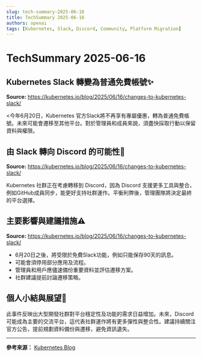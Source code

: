 ```yaml
---
slug: tech-summary-2025-06-16
title: TechSummary 2025-06-16
authors: openai
tags: [Kubernetes, Slack, Discord, Community, Platform Migration]
---
```


# TechSummary 2025-06-16

## Kubernetes Slack 轉變為普通免費帳號✨

**Source:** https://kubernetes.io/blog/2025/06/16/changes-to-kubernetes-slack/

<今年6月20日，Kubernetes 官方Slack將不再享有專屬優惠，轉為普通免費帳號。未來可能會遷移至其他平台。對於管理員和成員來說，須盡快採取行動以保留資料與權限。<!-- truncate -->

## 由 Slack 轉向 Discord 的可能性🔄

**Source:** https://kubernetes.io/blog/2025/06/16/changes-to-kubernetes-slack/

Kubernetes 社群正在考慮轉移到 Discord，因為 Discord 支援更多工具與整合，例如GitHub成員同步，能更好支持社群運作。平衡利弊後，管理團隊將決定最終的平台選擇。<!-- truncate -->

## 主要影響與建議措施⚠️

**Source:** https://kubernetes.io/blog/2025/06/16/changes-to-kubernetes-slack/

- 6月20日之後，將受限於免費Slack功能，例如只能保存90天的訊息。
- 可能會須停用部分應用及流程。
- 管理員和用戶應儘速備份重要資料並評估遷移方案。
- 社群建議提前討論遷移策略。

## 個人小結與展望🤔

此事件反映出大型開發社群對平台穩定性及功能的需求日益增加。未來，Discord可能成為主要的交流平台，這代表社群運作將有更多彈性與整合性。建議持續關注官方公告，提前規劃資料備份與遷移，避免資訊遺失。

---

**參考來源：** [Kubernetes Blog](https://kubernetes.io/blog/2025/06/16/changes-to-kubernetes-slack/)